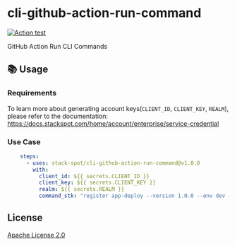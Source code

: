 # cli-github-action-run-command

[![Action test](https://github.com/stack-spot/workflow-github-action-publish-content/actions/workflows/action-test.yml/badge.svg)](https://github.com/stack-spot/workflow-github-action-publish-content/actions/workflows/action-test.yml)

GitHub Action Run CLI Commands

## 📚 Usage

### Requirements

To learn more about generating account keys(`CLIENT_ID`, `CLIENT_KEY`, `REALM`), please refer to the documentation:
https://docs.stackspot.com/home/account/enterprise/service-credential

### Use Case

```yaml
    steps:
      - uses: stack-spot/cli-github-action-run-command@v1.0.0
        with:
          client_id: ${{ secrets.CLIENT_ID }}
          client_key: ${{ secrets.CLIENT_KEY }}
          realm: ${{ secrets.REALM }}
          command_stk: "register app-deploy --version 1.0.0 --env dev --status succcess"
```


## License

[Apache License 2.0](https://github.com/stack-spot/publish-plugin-action/blob/main/LICENSE)



